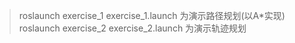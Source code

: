 >roslaunch exercise_1 exercise_1.launch 为演示路径规划(以A*实现)
>roslaunch exercise_2 exercise_2.launch 为演示轨迹规划


